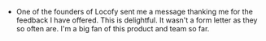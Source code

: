 * One of the founders of Locofy sent me a message thanking me for the feedback I have offered. This is delightful. It wasn't a form letter as they so often are. I'm a big fan of this product and team so far.